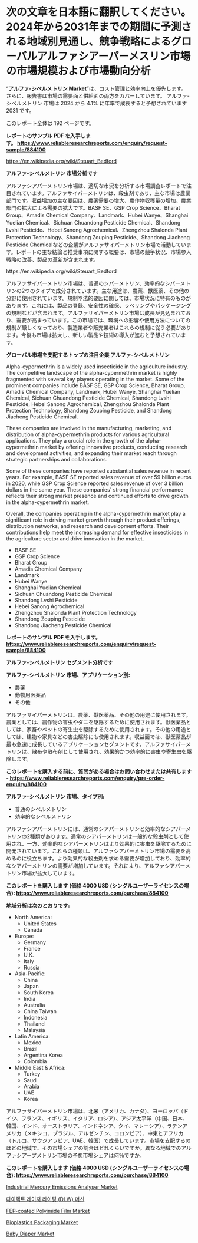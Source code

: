 <p><h1>次の文章を日本語に翻訳してください。2024年から2031年までの期間に予測される地域別見通し、競争戦略によるグローバルアルファシアーパーメスリン市場の市場規模および市場動向分析</h1></p><p>&ldquo;<strong><a href="https://www.reliableresearchreports.com/alpha-cypermethrin-r884100">アルファ-シペルメトリン Market</a></strong>&rdquo;は、コスト管理と効率向上を優先します。 さらに、報告書は市場の需要面と供給面の両方をカバーしています。 アルファ-シペルメトリン 市場は 2024 から 4.1% に年率で成長すると予想されています2031 です。</p>
<p>このレポート全体は 192 ページです。</p>
<p><strong>レポートのサンプル PDF を入手します。&nbsp;<a href="https://www.reliableresearchreports.com/enquiry/request-sample/884100">https://www.reliableresearchreports.com/enquiry/request-sample/884100</a></strong></p>
<p><a href="https://en.wikipedia.org/wiki/Steuart_Bedford">https://en.wikipedia.org/wiki/Steuart_Bedford</a></p>
<p><strong>アルファ-シペルメトリン 市場分析です</strong></p>
<p><p>アルファシアパーメトリン市場は、適切な市況を分析する市場調査レポートで注目されています。アルファサイパーメトリンは、殺虫剤であり、主な市場は農業部門です。収益増加の主な要因は、農薬需要の増大、農作物収穫量の増加、農業部門の拡大による需要の拡大です。BASF SE、GSP Crop Science、Bharat Group、Amadis Chemical Company、Landmark、Hubei Wanye、Shanghai Yuelian Chemical、Sichuan Chuandong Pesticide Chemical、Shandong Lvshi Pesticide、Hebei Sanong Agrochemical、Zhengzhou Shalonda Plant Protection Technology、Shandong Zouping Pesticide、Shandong Jiacheng Pesticide Chemicalなどの企業がアルファサイパーメトリン市場で活動しています。レポートの主な結論と推奨事項に関する概要は、市場の競争状況、市場参入戦略の改善、製品の革新が含まれます。</p></p>
<p>https://en.wikipedia.org/wiki/Steuart_Bedford</p>
<p><p>アルファサイパーメトリン市場は、普通のシパーメトリン、効率的なシパーメトリンの2つのタイプで成分されています。主な用途は、農薬、獣医薬、その他の分野に使用されています。規制や法的要因に関しては、市場状況に特有のものがあります。これには、製品の登録、安全性の確保、ラベリングやパッケージングの規制などが含まれます。アルファサイパーメトリン市場は成長が見込まれており、需要が高まっています。この市場では、環境への影響や使用方法についての規制が厳しくなっており、製造業者や販売業者はこれらの規制に従う必要があります。今後も市場は拡大し、新しい製品や技術の導入が進むと予想されています。</p></p>
<p><strong>グローバル市場を支配するトップの注目企業 アルファ-シペルメトリン</strong></p>
<p><p>Alpha-cypermethrin is a widely used insecticide in the agriculture industry. The competitive landscape of the alpha-cypermethrin market is highly fragmented with several key players operating in the market. Some of the prominent companies include BASF SE, GSP Crop Science, Bharat Group, Amadis Chemical Company, Landmark, Hubei Wanye, Shanghai Yuelian Chemical, Sichuan Chuandong Pesticide Chemical, Shandong Lvshi Pesticide, Hebei Sanong Agrochemical, Zhengzhou Shalonda Plant Protection Technology, Shandong Zouping Pesticide, and Shandong Jiacheng Pesticide Chemical.</p><p>These companies are involved in the manufacturing, marketing, and distribution of alpha-cypermethrin products for various agricultural applications. They play a crucial role in the growth of the alpha-cypermethrin market by offering innovative products, conducting research and development activities, and expanding their market reach through strategic partnerships and collaborations.</p><p>Some of these companies have reported substantial sales revenue in recent years. For example, BASF SE reported sales revenue of over 59 billion euros in 2020, while GSP Crop Science reported sales revenue of over 3 billion dollars in the same year. These companies' strong financial performance reflects their strong market presence and continued efforts to drive growth in the alpha-cypermethrin market.</p><p>Overall, the companies operating in the alpha-cypermethrin market play a significant role in driving market growth through their product offerings, distribution networks, and research and development efforts. Their contributions help meet the increasing demand for effective insecticides in the agriculture sector and drive innovation in the market.</p></p>
<p><ul><li>BASF SE</li><li>GSP Crop Science</li><li>Bharat Group</li><li>Amadis Chemical Company</li><li>Landmark</li><li>Hubei Wanye</li><li>Shanghai Yuelian Chemical</li><li>Sichuan Chuandong Pesticide Chemical</li><li>Shandong Lvshi Pesticide</li><li>Hebei Sanong Agrochemical</li><li>Zhengzhou Shalonda Plant Protection Technology</li><li>Shandong Zouping Pesticide</li><li>Shandong Jiacheng Pesticide Chemical</li></ul></p>
<p><strong>レポートのサンプル PDF を入手します。 <a href="https://www.reliableresearchreports.com/enquiry/request-sample/884100">https://www.reliableresearchreports.com/enquiry/request-sample/884100</a></strong></p>
<p><strong>アルファ-シペルメトリン セグメント分析です</strong></p>
<p><strong>アルファ-シペルメトリン 市場、アプリケーション別:</strong></p>
<p><ul><li>農薬</li><li>動物用医薬品</li><li>その他</li></ul></p>
<p><p>アルファサイパーメトリンは、農薬、獣医薬品、その他の用途に使用されます。農薬としては、農作物の害虫やダニを駆除するために使用されます。獣医薬品としては、家畜やペットの寄生虫を駆除するために使用されます。その他の用途としては、建物や家具などの害虫駆除にも使用されます。収益面では、獣医薬品が最も急速に成長しているアプリケーションセグメントです。アルファサイパーメトリンは、散布や散布剤として使用され、効果的かつ効率的に害虫や寄生虫を駆除します。</p></p>
<p><strong>このレポートを購入する前に、質問がある場合はお問い合わせまたは共有します - <a href="https://www.reliableresearchreports.com/enquiry/pre-order-enquiry/884100">https://www.reliableresearchreports.com/enquiry/pre-order-enquiry/884100</a></strong></p>
<p><strong>アルファ-シペルメトリン 市場、タイプ別:</strong></p>
<p><ul><li>普通のシペルメトリン</li><li>効率的なシペルメトリン</li></ul></p>
<p><p>アルファシアパーメトリンには、通常のシアパーメトリンと効率的なシアパーメトリンの2種類があります。通常のシアパーメトリンは一般的な殺虫剤として使用され、一方、効率的なシアパーメトリンはより効果的に害虫を駆除するために開発されています。これらの種類は、アルファシアパーメトリン市場の需要を高めるのに役立ちます。より効果的な殺虫剤を求める需要が増加しており、効率的なシアパーメトリンの需要が増加しています。それにより、アルファシアパーメトリン市場が拡大しています。</p></p>
<p><strong>このレポートを購入します (価格 4000 USD (シングルユーザーライセンスの場合): <a href="https://www.reliableresearchreports.com/purchase/884100">https://www.reliableresearchreports.com/purchase/884100</a></strong></p>
<p><strong>地域分析は次のとおりです:</strong></p>
<p><ul>
    <li>
        North America:
        <ul>
            <li>United States</li>
            <li>Canada</li>
        </ul>
    </li>
    <li>
        Europe:
        <ul>
            <li>Germany</li>
            <li>France</li>
            <li>U.K.</li>
            <li>Italy</li>
            <li>Russia</li>
        </ul>
    </li>
    <li>
        Asia-Pacific:
        <ul>
            <li>China</li>
            <li>Japan</li>
            <li>South Korea</li>
            <li>India</li>
            <li>Australia</li>
            <li>China Taiwan</li>
            <li>Indonesia</li>
            <li>Thailand</li>
            <li>Malaysia</li>
        </ul>
    </li>
    <li>
        Latin America:
        <ul>
            <li>Mexico</li>
            <li>Brazil</li>
            <li>Argentina Korea</li>
            <li>Colombia</li>
        </ul>
    </li>
    <li>
        Middle East & Africa:
        <ul>
            <li>Turkey</li>
            <li>Saudi</li>
            <li>Arabia</li>
            <li>UAE</li>
            <li>Korea</li>
        </ul>
    </li>
    </ul></p>
<p><p>アルファサイパーメトリン市場は、北米（アメリカ、カナダ）、ヨーロッパ（ドイツ、フランス、イギリス、イタリア、ロシア）、アジア太平洋（中国、日本、韓国、インド、オーストラリア、インドネシア、タイ、マレーシア）、ラテンアメリカ（メキシコ、ブラジル、アルゼンチン、コロンビア）、中東とアフリカ（トルコ、サウジアラビア、UAE、韓国）で成長しています。市場を支配するのはどの地域で、その市場シェアの割合はどれくらいですか。異なる地域でのアルファシアープメトリン市場の予想市場シェアは何％ですか。</p></p>
<p><strong>このレポートを購入します (価格 4000 USD (シングルユーザーライセンスの場合): <a href="https://www.reliableresearchreports.com/purchase/884100">https://www.reliableresearchreports.com/purchase/884100</a></strong></p>
<p><p><a href="https://github.com/luckyshygirl/Market-Research-Report-List-6/blob/main/industrial-mercury-emissions-analyser-market.md">Industrial Mercury Emissions Analyser Market</a></p><p><a href="https://github.com/laholand/Market-Research-Report-List-6/blob/main/9395376108252.md">다이렉트 레이저 라이팅 (DLW) 머신</a></p><p><a href="https://issuu.com/reportprime-2/docs/fep-coated-polyimide-film-market-si_79bbe3b0de668b">FEP-coated Polyimide Film Market</a></p><p><a href="https://issuu.com/reportprime-2/docs/bioplastics-packaging-market-size-2_12d6c79bfd78f6">Bioplastics Packaging Market</a></p><p><a href="https://github.com/vimar16th/Market-Research-Report-List-6/blob/main/baby-diaper-market.md">Baby Diaper Market</a></p></p>